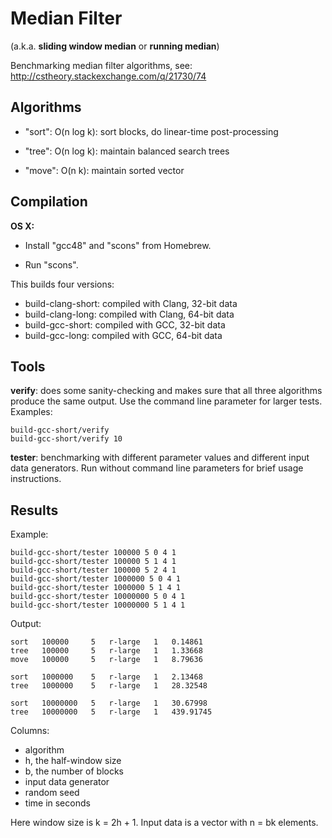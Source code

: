 Median Filter
=============

(a.k.a. **sliding window median** or **running median**)

Benchmarking median filter algorithms,
see: http://cstheory.stackexchange.com/q/21730/74


Algorithms
----------

- "sort": O(n log k): sort blocks, do linear-time post-processing

- "tree": O(n log k): maintain balanced search trees

- "move": O(n k): maintain sorted vector


Compilation
-----------

**OS X:**

- Install "gcc48" and "scons" from Homebrew.

- Run "scons".

This builds four versions:

- build-clang-short: compiled with Clang, 32-bit data
- build-clang-long: compiled with Clang, 64-bit data
- build-gcc-short: compiled with GCC, 32-bit data
- build-gcc-long: compiled with GCC, 64-bit data


Tools
-----

**verify**: does some sanity-checking and makes sure that all three
algorithms produce the same output. Use the command line parameter
for larger tests. Examples:

    build-gcc-short/verify
    build-gcc-short/verify 10

**tester**: benchmarking with different parameter values and
different input data generators. Run without command line parameters
for brief usage instructions.


Results
-------

Example:

    build-gcc-short/tester 100000 5 0 4 1
    build-gcc-short/tester 100000 5 1 4 1
    build-gcc-short/tester 100000 5 2 4 1
    build-gcc-short/tester 1000000 5 0 4 1
    build-gcc-short/tester 1000000 5 1 4 1
    build-gcc-short/tester 10000000 5 0 4 1
    build-gcc-short/tester 10000000 5 1 4 1

Output:

    sort   100000     5   r-large   1   0.14861
    tree   100000     5   r-large   1   1.33668
    move   100000     5   r-large   1   8.79636

    sort   1000000    5   r-large   1   2.13468
    tree   1000000    5   r-large   1   28.32548

    sort   10000000   5   r-large   1   30.67998
    tree   10000000   5   r-large   1   439.91745

Columns:

- algorithm
- h, the half-window size
- b, the number of blocks
- input data generator
- random seed
- time in seconds

Here window size is k = 2h + 1.
Input data is a vector with n = bk elements.
